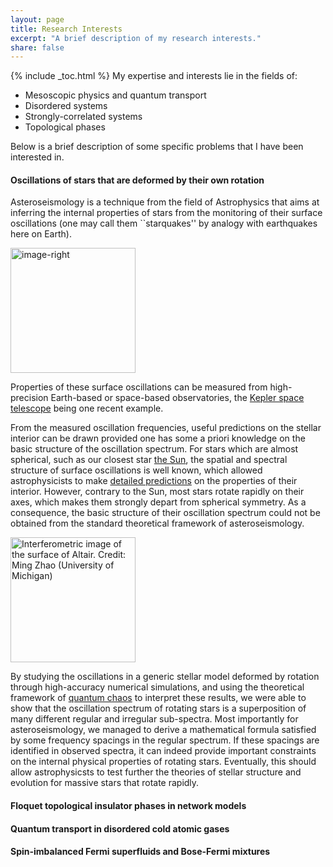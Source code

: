 ```yaml
---
layout: page
title: Research Interests
excerpt: "A brief description of my research interests."
share: false
---
```


{% include _toc.html %}
My expertise and interests lie in the fields of:
* Mesoscopic physics and quantum transport
* Disordered systems
* Strongly-correlated systems
* Topological phases

Below is a brief description of some specific problems that I have been interested in. 

#### Oscillations of stars that are deformed by their own rotation

Asteroseismology is a technique from the field of Astrophysics that aims at inferring the internal properties of stars from the monitoring of their surface oscillations (one may call them ``starquakes'' by analogy with earthquakes here on Earth).

<img src="http://michaelpasek.github.io/images/Kepler_crop.jpg" title="Artist's rendition of Kepler spacecraft" width="200" height="200" alt="image-right" class="align-right" />

Properties of these surface oscillations can be measured from high-precision Earth-based or space-based observatories, the [Kepler space telescope](http://www.nature.com/news/kepler-s-surprise-the-sounds-of-the-stars-1.9724) being one recent example.

From the measured oscillation frequencies, useful predictions on the stellar interior can be drawn provided one has some a priori knowledge on the basic structure of the oscillation spectrum. 
For stars which are almost spherical, such as our closest star [the Sun](http://sohowww.nascom.nasa.gov/gallery/bestofsoho.html), the spatial and spectral structure of surface oscillations is well known, which allowed astrophysicists to make [detailed predictions](http://journals.aps.org/rmp/abstract/10.1103/RevModPhys.74.1073) on the properties of their interior.
However, contrary to the Sun, most stars rotate rapidly on their axes, which makes them strongly depart from spherical symmetry. 
As a consequence, the basic structure of their oscillation spectrum could not be obtained from the standard theoretical framework of asteroseismology.

<img src="http://www-personal.umich.edu/~monnier/Altair2007/Altair_files/PR_image6.jpg" title="Interferometric image of the surface of Altair. Credit: Ming Zhao (University of Michigan)" width="200" height="200" />

By studying the oscillations in a generic stellar model deformed by rotation through high-accuracy numerical simulations, and using the theoretical framework of [quantum chaos](http://www.scientificamerican.com/article/quantum-chaos-subatomic-worlds/) to interpret these results, we were able to show that the oscillation spectrum of rotating stars is a superposition of many different regular and irregular sub-spectra. 
Most importantly for asteroseismology, we managed to derive a mathematical formula satisfied by some frequency spacings in the regular spectrum. 
If these spacings are identified in observed spectra, it can indeed provide important constraints on the internal physical properties of rotating stars.
Eventually, this should allow astrophysicsts to test further the theories of stellar structure and evolution for massive stars that rotate rapidly.


#### Floquet topological insulator phases in network models


#### Quantum transport in disordered cold atomic gases


#### Spin-imbalanced Fermi superfluids and Bose-Fermi mixtures


